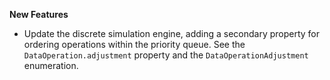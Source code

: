 **New Features**

* Update the discrete simulation engine, adding a secondary property for ordering operations within the priority queue. See the `DataOperation.adjustment` property and the `DataOperationAdjustment` enumeration.